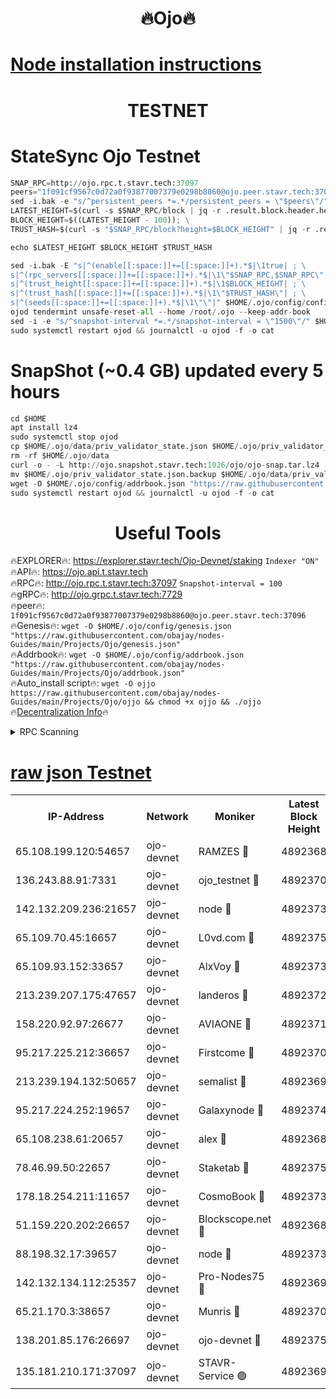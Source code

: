<h1 align="center"> 🔥Ojo🔥</h1>

[Node installation instructions](https://github.com/obajay/nodes-Guides/tree/main/Projects/Ojo)
=

<h1 align="center"> TESTNET</h1>

# StateSync Ojo Testnet
```python
SNAP_RPC=http://ojo.rpc.t.stavr.tech:37097
peers="1f091cf9567c0d72a0f93877007379e0298b8860@ojo.peer.stavr.tech:37096"
sed -i.bak -e "s/^persistent_peers *=.*/persistent_peers = \"$peers\"/" $HOME/.ojo/config/config.toml
LATEST_HEIGHT=$(curl -s $SNAP_RPC/block | jq -r .result.block.header.height); \
BLOCK_HEIGHT=$((LATEST_HEIGHT - 100)); \
TRUST_HASH=$(curl -s "$SNAP_RPC/block?height=$BLOCK_HEIGHT" | jq -r .result.block_id.hash)

echo $LATEST_HEIGHT $BLOCK_HEIGHT $TRUST_HASH

sed -i.bak -E "s|^(enable[[:space:]]+=[[:space:]]+).*$|\1true| ; \
s|^(rpc_servers[[:space:]]+=[[:space:]]+).*$|\1\"$SNAP_RPC,$SNAP_RPC\"| ; \
s|^(trust_height[[:space:]]+=[[:space:]]+).*$|\1$BLOCK_HEIGHT| ; \
s|^(trust_hash[[:space:]]+=[[:space:]]+).*$|\1\"$TRUST_HASH\"| ; \
s|^(seeds[[:space:]]+=[[:space:]]+).*$|\1\"\"|" $HOME/.ojo/config/config.toml
ojod tendermint unsafe-reset-all --home /root/.ojo --keep-addr-book
sed -i -e "s/^snapshot-interval *=.*/snapshot-interval = \"1500\"/" $HOME/.ojo/config/app.toml
sudo systemctl restart ojod && journalctl -u ojod -f -o cat
```
# SnapShot (~0.4 GB) updated every 5 hours
```python
cd $HOME
apt install lz4
sudo systemctl stop ojod
cp $HOME/.ojo/data/priv_validator_state.json $HOME/.ojo/priv_validator_state.json.backup
rm -rf $HOME/.ojo/data
curl -o - -L http://ojo.snapshot.stavr.tech:1026/ojo/ojo-snap.tar.lz4 | lz4 -c -d - | tar -x -C $HOME/.ojo --strip-components 2
mv $HOME/.ojo/priv_validator_state.json.backup $HOME/.ojo/data/priv_validator_state.json
wget -O $HOME/.ojo/config/addrbook.json "https://raw.githubusercontent.com/obajay/nodes-Guides/main/Projects/Ojo/addrbook.json"
sudo systemctl restart ojod && journalctl -u ojod -f -o cat
```
 <h1 align="center"> Useful Tools</h1>

🔥EXPLORER🔥:        https://explorer.stavr.tech/Ojo-Devnet/staking        `Indexer "ON"` \
🔥API🔥:                     https://ojo.api.t.stavr.tech \
🔥RPC🔥:                    http://ojo.rpc.t.stavr.tech:37097              `Snapshot-interval = 100` \
🔥gRPC🔥:                  http://ojo.grpc.t.stavr.tech:7729 \
🔥peer🔥:                   `1f091cf9567c0d72a0f93877007379e0298b8860@ojo.peer.stavr.tech:37096` \
🔥Genesis🔥:    ```wget -O $HOME/.ojo/config/genesis.json "https://raw.githubusercontent.com/obajay/nodes-Guides/main/Projects/Ojo/genesis.json"``` \
🔥Addrbook🔥:    ```wget -O $HOME/.ojo/config/addrbook.json "https://raw.githubusercontent.com/obajay/nodes-Guides/main/Projects/Ojo/addrbook.json"``` \
🔥Auto_install script🔥: ```wget -O ojjo https://raw.githubusercontent.com/obajay/nodes-Guides/main/Projects/Ojo/ojjo && chmod +x ojjo && ./ojjo``` \
🔥[Decentralization Info](https://github.com/obajay/StateSync-snapshots/tree/main/Projects/Ojo/Decentralization)🔥



<details>
<summary>RPC Scanning</summary>

<h2 align="center"> We scan nodes in real time every 4 hours. And we provide the final result of RPC endpoints.
We cannot influence the operation of these nodes in any way. </h2>


```python
If Voting Power is higher than 0 --> then the Node is a validator of the network and may be subject to attack and be a potential threat to the chain.
```
```python
We marked such validators with a red symbol
```

</details>

[raw json Testnet](https://rpc-check.ojot.stavr.tech/ojot/rpc-ojot-result.json)
=


<table><tr><th>IP-Address</th><th>Network</th><th>Moniker</th><th>Latest Block Height</th><th>Earliest Block Height</th><th>Catching Up</th><th>Tx Index</th><th>Voting Power</th><th>Scan Time</th></tr><tr><td>65.108.199.120:54657</td><td>ojo-devnet</td><td>RAMZES 🔴</td><td>4892368</td><td>306156</td><td>False</td><td>on</td><td>15420</td><td>2024-01-10T02:46:12.106965936UTC</td></tr><tr><td>136.243.88.91:7331</td><td>ojo-devnet</td><td>ojo_testnet 🔴</td><td>4892370</td><td>308845</td><td>False</td><td>on</td><td>1000</td><td>2024-01-10T02:46:18.536250597UTC</td></tr><tr><td>142.132.209.236:21657</td><td>ojo-devnet</td><td>node 🔴</td><td>4892373</td><td>350001</td><td>False</td><td>on</td><td>1999</td><td>2024-01-10T02:46:36.342863482UTC</td></tr><tr><td>65.109.70.45:16657</td><td>ojo-devnet</td><td>L0vd.com 🔴</td><td>4892375</td><td>695918</td><td>False</td><td>off</td><td>998</td><td>2024-01-10T02:46:46.473064049UTC</td></tr><tr><td>65.109.93.152:33657</td><td>ojo-devnet</td><td>AlxVoy 🔴</td><td>4892373</td><td>2319801</td><td>False</td><td>on</td><td>4536782</td><td>2024-01-10T02:46:36.019405395UTC</td></tr><tr><td>213.239.207.175:47657</td><td>ojo-devnet</td><td>landeros 🔴</td><td>4892372</td><td>2714001</td><td>False</td><td>off</td><td>11083</td><td>2024-01-10T02:46:29.405315244UTC</td></tr><tr><td>158.220.92.97:26677</td><td>ojo-devnet</td><td>AVIAONE 🔴</td><td>4892371</td><td>2754001</td><td>False</td><td>on</td><td>19926</td><td>2024-01-10T02:46:29.152053767UTC</td></tr><tr><td>95.217.225.212:36657</td><td>ojo-devnet</td><td>Firstcome 🔴</td><td>4892370</td><td>2985946</td><td>False</td><td>on</td><td>13566</td><td>2024-01-10T02:46:18.279950094UTC</td></tr><tr><td>213.239.194.132:50657</td><td>ojo-devnet</td><td>semalist 🔴</td><td>4892369</td><td>3223522</td><td>False</td><td>on</td><td>21037</td><td>2024-01-10T02:46:12.471230046UTC</td></tr><tr><td>95.217.224.252:19657</td><td>ojo-devnet</td><td>Galaxynode 🔴</td><td>4892374</td><td>3685492</td><td>False</td><td>on</td><td>11888</td><td>2024-01-10T02:46:43.812367296UTC</td></tr><tr><td>65.108.238.61:20657</td><td>ojo-devnet</td><td>alex 🔴</td><td>4892368</td><td>4158001</td><td>False</td><td>on</td><td>11359</td><td>2024-01-10T02:46:11.684578556UTC</td></tr><tr><td>78.46.99.50:22657</td><td>ojo-devnet</td><td>Staketab 🔴</td><td>4892375</td><td>4254801</td><td>False</td><td>on</td><td>1276</td><td>2024-01-10T02:46:46.743649296UTC</td></tr><tr><td>178.18.254.211:11657</td><td>ojo-devnet</td><td>CosmoBook 🔴</td><td>4892373</td><td>4392001</td><td>False</td><td>off</td><td>1057</td><td>2024-01-10T02:46:38.778163757UTC</td></tr><tr><td>51.159.220.202:26657</td><td>ojo-devnet</td><td>Blockscope.net 🔴</td><td>4892368</td><td>4425001</td><td>False</td><td>on</td><td>981</td><td>2024-01-10T02:46:11.257360281UTC</td></tr><tr><td>88.198.32.17:39657</td><td>ojo-devnet</td><td>node 🔴</td><td>4892373</td><td>4710001</td><td>False</td><td>on</td><td>84269</td><td>2024-01-10T02:46:39.043463848UTC</td></tr><tr><td>142.132.134.112:25357</td><td>ojo-devnet</td><td>Pro-Nodes75 🔴</td><td>4892369</td><td>4792369</td><td>False</td><td>on</td><td>24651</td><td>2024-01-10T02:46:15.555196362UTC</td></tr><tr><td>65.21.170.3:38657</td><td>ojo-devnet</td><td>Munris 🔴</td><td>4892370</td><td>4792369</td><td>False</td><td>off</td><td>20123</td><td>2024-01-10T02:46:17.947980114UTC</td></tr><tr><td>138.201.85.176:26697</td><td>ojo-devnet</td><td>ojo-devnet 🔴</td><td>4892375</td><td>4792375</td><td>False</td><td>on</td><td>1000024000</td><td>2024-01-10T02:46:46.113983707UTC</td></tr><tr><td>135.181.210.171:37097</td><td>ojo-devnet</td><td>STAVR-Service 🟢</td><td>4892369</td><td>4892101</td><td>False</td><td>on</td><td>0</td><td>2024-01-10T02:46:13.184496832UTC</td></tr></table>
